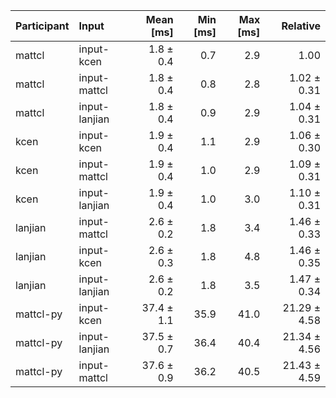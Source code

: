 | Participant | Input | Mean [ms] | Min [ms] | Max [ms] | Relative |
|:---|:---|---:|---:|---:|---:|
| mattcl | input-kcen | 1.8 ± 0.4 | 0.7 | 2.9 | 1.00 |
| mattcl | input-mattcl | 1.8 ± 0.4 | 0.8 | 2.8 | 1.02 ± 0.31 |
| mattcl | input-lanjian | 1.8 ± 0.4 | 0.9 | 2.9 | 1.04 ± 0.31 |
| kcen | input-kcen | 1.9 ± 0.4 | 1.1 | 2.9 | 1.06 ± 0.30 |
| kcen | input-mattcl | 1.9 ± 0.4 | 1.0 | 2.9 | 1.09 ± 0.31 |
| kcen | input-lanjian | 1.9 ± 0.4 | 1.0 | 3.0 | 1.10 ± 0.31 |
| lanjian | input-mattcl | 2.6 ± 0.2 | 1.8 | 3.4 | 1.46 ± 0.33 |
| lanjian | input-kcen | 2.6 ± 0.3 | 1.8 | 4.8 | 1.46 ± 0.35 |
| lanjian | input-lanjian | 2.6 ± 0.2 | 1.8 | 3.5 | 1.47 ± 0.34 |
| mattcl-py | input-kcen | 37.4 ± 1.1 | 35.9 | 41.0 | 21.29 ± 4.58 |
| mattcl-py | input-lanjian | 37.5 ± 0.7 | 36.4 | 40.4 | 21.34 ± 4.56 |
| mattcl-py | input-mattcl | 37.6 ± 0.9 | 36.2 | 40.5 | 21.43 ± 4.59 |
